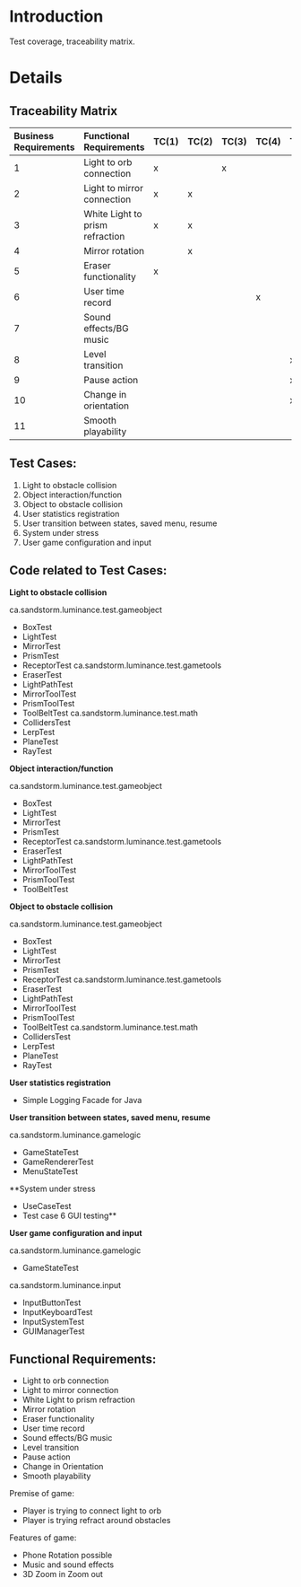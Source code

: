 # Introduction #

Test coverage, traceability matrix.


# Details #

## Traceability Matrix ##
|Business Requirements| Functional Requirements | TC(1) | TC(2) | TC(3) | TC(4) | TC(5) | TC(6) | TC(7) |
|:--------------------|:------------------------|:------|:------|:------|:------|:------|:------|:------|
| 1 |Light to orb connection  | x |  | x |  |  |  |  |
| 2 |Light to mirror connection  | x | x |  |  |  |  |  |
| 3 |White Light to prism refraction  | x |  x|  |  |  |  |  |
| 4 |Mirror rotation |  | x |  |  |  |  |  |
| 5 |Eraser functionality| x |  |  |  |  |  |  |
| 6 |User time record|  |  |  | x |  | x|  |
| 7 |Sound effects/BG music|  |  |  |  |  |  |x |
| 8 |Level transition |  |  |  |  | x |  |  |
| 9 |Pause action |  |  |  |  | x |  |  |
| 10 |Change in orientation |  |  |  |  | x |  |  |
| 11 |Smooth playability |  |  |  |  |  | x|  |

## Test Cases: ##

  1. Light to obstacle collision
  1. Object interaction/function
  1. Object to obstacle collision
  1. User statistics registration
  1. User transition between states, saved menu, resume
  1. System under stress
  1. User game configuration and input

## Code related to Test Cases: ##

**Light to obstacle collision**

ca.sandstorm.luminance.test.gameobject
  * BoxTest
  * LightTest
  * MirrorTest
  * PrismTest
  * ReceptorTest
ca.sandstorm.luminance.test.gametools
  * EraserTest
  * LightPathTest
  * MirrorToolTest
  * PrismToolTest
  * ToolBeltTest
ca.sandstorm.luminance.test.math
  * CollidersTest
  * LerpTest
  * PlaneTest
  * RayTest

**Object interaction/function**

ca.sandstorm.luminance.test.gameobject
  * BoxTest
  * LightTest
  * MirrorTest
  * PrismTest
  * ReceptorTest
ca.sandstorm.luminance.test.gametools
  * EraserTest
  * LightPathTest
  * MirrorToolTest
  * PrismToolTest
  * ToolBeltTest

**Object to obstacle collision**

ca.sandstorm.luminance.test.gameobject
  * BoxTest
  * LightTest
  * MirrorTest
  * PrismTest
  * ReceptorTest
ca.sandstorm.luminance.test.gametools
  * EraserTest
  * LightPathTest
  * MirrorToolTest
  * PrismToolTest
  * ToolBeltTest
ca.sandstorm.luminance.test.math
  * CollidersTest
  * LerpTest
  * PlaneTest
  * RayTest

**User statistics registration**

  * Simple Logging Facade for Java

**User transition between states, saved menu, resume**

ca.sandstorm.luminance.gamelogic
  * GameStateTest
  * GameRendererTest
  * MenuStateTest

**System under stress
  * UseCaseTest
  * Test case 6 GUI testing**

**User game configuration and input**

ca.sandstorm.luminance.gamelogic
  * GameStateTest

ca.sandstorm.luminance.input
  * InputButtonTest
  * InputKeyboardTest
  * InputSystemTest
  * GUIManagerTest

## Functional Requirements: ##

  * Light to orb connection
  * Light to mirror connection
  * White Light to prism refraction
  * Mirror rotation
  * Eraser functionality
  * User time record
  * Sound effects/BG music
  * Level transition
  * Pause action
  * Change in Orientation
  * Smooth playability

Premise of game:

  * Player is trying to connect light to orb
  * Player is trying refract around obstacles


Features of game:

  * Phone Rotation possible
  * Music and sound effects
  * 3D Zoom in Zoom out
